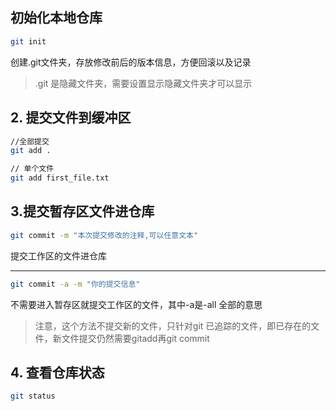 ## 初始化本地仓库

```bash
git init
```

创建.git文件夹，存放修改前后的版本信息，方便回滚以及记录

> .git 是隐藏文件夹，需要设置显示隐藏文件夹才可以显示

## 2. 提交文件到缓冲区

```bash
//全部提交
git add .

// 单个文件
git add first_file.txt
```

## 3.提交暂存区文件进仓库

```bash
git commit -m "本次提交修改的注释,可以任意文本"
```

提交工作区的文件进仓库

---

```bash
git commit -a -m "你的提交信息"
```

不需要进入暂存区就提交工作区的文件，其中-a是-all  全部的意思

>注意，这个方法不提交新的文件，只针对git 已追踪的文件，即已存在的文件，新文件提交仍然需要gitadd再git commit

## 4. 查看仓库状态

```bash
git status
```





